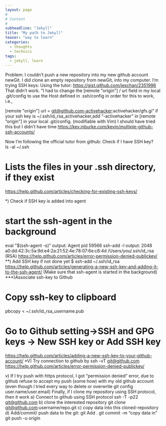 ```yaml
---
layout: page
#
# Content
#
subheadline: "Jekyll"
title: "My path to Jekyll"
teaser: "way to learn"
categories: 
  - thoughts
  - technics
tags:
  - jekyll, learn
---
```


Problem: I couldn’t push a new repository into my new github account newGit. I did clone an empty repository from newGit, into my computer.
I’m trying SSH keys:
Using the tutor: 
https://gist.github.com/jexchan/2351996
That didn’t work. 
"I had to change the [remote "origin"] / url field in my local .git/config to use the Host defined in .ssh/config in order for this to work, i.e.,

[remote "origin"]
url = git@github.com-activehacker:activehacker/gfs.gi”
if your ssh key is ~/.ssh/id_rsa_activehacker,add “-activehacker” in [remote “origin"] in your local .git/config. (modifiable with Vim)
I should have tried this but I didn’t have time
https://kev.inburke.com/kevin/multiple-github-ssh-accounts/

Now I’m following the official tutor from github:
Check if I have SSH key?  
ls -al ~/.ssh
# Lists the files in your .ssh directory, if they exist
https://help.github.com/articles/checking-for-existing-ssh-keys/

*) Check if SSH key is added into agent
# start the ssh-agent in the background
eval "$(ssh-agent -s)”
output: Agent pid 59566
ssh-add -l
output: 2048 a0:dd:42:3c:5a:9d:e4:2a:21:52:4e:78:07:6e:c8:4d /Users/you/.ssh/id_rsa (RSA)
https://help.github.com/articles/error-permission-denied-publickey/
**) Add SSH key if not done yet
$ ssh-add ~/.ssh/id_rsa
https://help.github.com/articles/generating-a-new-ssh-key-and-adding-it-to-the-ssh-agent/
(Make sure that ssh-agent is started in the background)
***)Associate ssh-key to Github
# Copy ssh-key to clipboard
pbcopy < ~/.ssh/id_rsa_username.pub
# Go to Github setting->SSH and GPG keys -> New SSH key or Add SSH key
https://help.github.com/articles/adding-a-new-ssh-key-to-your-github-account/
*V) Try connection to github by
ssh -vT git@github.com
https://help.github.com/articles/error-permission-denied-publickey/

v) If I try push with https protocol, I got “permission denied” error, due to github refuse to accept my push (some how) with my old github account (even though I tried every way to delete or overwrite git config user.name/user.email)
Finally, if I clone my repository using SSH protocol, then it work
a) Connect to github using SSH protocol
ssh -T -p22 git@github.com
b) clone the interested repository 
git clone git@github.com:username/repo.git
c) copy data into this cloned-repository
d) Add/commit/ push data to the git:
git Add . 
git commit -m “copy data in”
git push -u origin


 [1]: #
 [2]: #
 [3]: #
 [4]: #
 [5]: #
 [6]: #
 [7]: #
 [8]: #
 [9]: #
 [10]: #